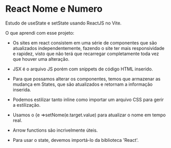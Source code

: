 # React Nome e Numero
Estudo de useState e setState usando ReactJS no Vite.


O que aprendi com esse projeto:

- Os sites em react consistem em uma série de componentes que são atualizados independentemente, fazendo o site ter mais responsividade e rapidez, visto que não terá que recarregar completamente toda vez que houver uma alteração.

- JSX é o arquivo JS porém com snippets de código HTML inserido.

- Para que possamos alterar os componentes, temos que armazenar as mudança em States, que são atualizados e retornam a informação inserida.

- Podemos estilizar tanto inline como importar um arquivo CSS para gerir a estilização.

- Usamos o {e =>setNome(e.target.value) para atualizar o nome em tempo real.

- Arrow functions são incrivelmente úteis.

- Para usar o state, devemos importá-lo da biblioteca 'React'.



